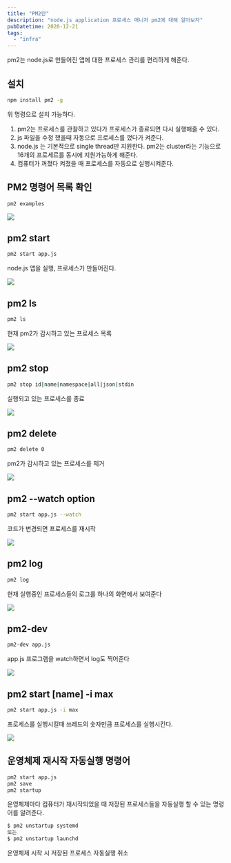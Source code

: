 ```yaml
---
title: "PM2란"
description: "node.js application 프로세스 매니저 pm2에 대해 알아보자"
pubDatetime: 2020-12-21
tags:
  - "infra"
---
```


pm2는 node.js로 만들어진 앱에 대한 프로세스 관리를 편리하게 해준다.

## 설치

```bash
npm install pm2 -g
```

위 명령으로 설치 가능하다.

1. pm2는 프로세스를 관찰하고 있다가 프로세스가 종료되면 다시 실행해줄 수 있다.
2. js 파일을 수정 했을때 자동으로 프로세스를 껐다가 켜준다.
3. node.js 는 기본적으로 single thread만 지원한다. pm2는 cluster라는 기능으로 16개의 프로세르를 동시에 지원가능하게 해준다.
4. 컴퓨터가 꺼졌다 켜졌을 때 프로세스를 자동으로 실행시켜준다.

## PM2 명령어 목록 확인

```bash
pm2 examples
```

![](https://images.velog.io/images/hojin9622/post/afdc25c5-6ddb-42fc-a7c6-5e8c01796793/Screen%20Shot%202020-12-25%20at%209.49.08%20PM.png)

## pm2 start

```bash
pm2 start app.js
```

node.js 앱을 실행, 프로세스가 만들어진다.

![](https://images.velog.io/images/hojin9622/post/148681d9-57dc-4c8c-8313-4fbace77588f/Screen%20Shot%202020-12-25%20at%209.49.59%20PM.png)

## pm2 ls

```bash
pm2 ls
```

현재 pm2가 감시하고 있는 프로세스 목록

![](https://images.velog.io/images/hojin9622/post/ad2e3218-cb99-43cb-838a-efab54f5350e/Screen%20Shot%202020-12-25%20at%209.51.38%20PM.png)

## pm2 stop

```bash
pm2 stop id|name|namespace|all|json|stdin
```

실행되고 있는 프로세스를 종료

![](https://images.velog.io/images/hojin9622/post/0a68a081-92e4-44a6-a7ea-07d2cd3038b1/Screen%20Shot%202020-12-25%20at%209.52.17%20PM.png)

## pm2 delete

```bash
pm2 delete 0
```

pm2가 감시하고 있는 프로세스를 제거

![](https://images.velog.io/images/hojin9622/post/79d37aa0-0fca-4510-88cc-188a9c8a9aa6/Screen%20Shot%202020-12-25%20at%209.52.50%20PM.png)

## pm2 --watch option

```bash
pm2 start app.js --watch
```

코드가 변경되면 프로세스를 재시작

![](https://images.velog.io/images/hojin9622/post/7b96668e-4edf-4467-b6f5-f5bd5342e597/Screen%20Shot%202020-12-25%20at%209.53.18%20PM.png)

## pm2 log

```bash
pm2 log
```

현재 실행중인 프로세스들의 로그를 하나의 화면에서 보여준다

![](https://images.velog.io/images/hojin9622/post/b9f451da-4056-4222-a300-0cac6ce4be7c/Screen%20Shot%202020-12-25%20at%209.53.57%20PM.png)

## pm2-dev

```bash
pm2-dev app.js
```

app.js 프로그램을 watch하면서 log도 찍어준다

![](https://images.velog.io/images/hojin9622/post/273ec968-1bab-4062-a931-919e2f51e393/Screen%20Shot%202020-12-25%20at%209.55.50%20PM.png)

## pm2 start [name] -i max

```bash
pm2 start app.js -i max
```

프로세스를 실행시킬때 쓰레드의 숫자만큼 프로세스를 실행시킨다.

![](https://images.velog.io/images/hojin9622/post/336b5a84-9949-4eb2-983e-f2e9708e6d09/Screen%20Shot%202020-12-25%20at%209.56.34%20PM.png)

## 운영체제 재시작 자동실행 명령어

```bash
pm2 start app.js
pm2 save
pm2 startup
```

운영체제마다 컴퓨터가 재시작되었을 때 저장된 프로세스들을 자동실행 할 수 있는 명령어를 알려준다.

```bash
$ pm2 unstartup systemd
또는
$ pm2 unstartup launchd
```

운영체제 시작 시 저장된 프로세스 자동실행 취소
